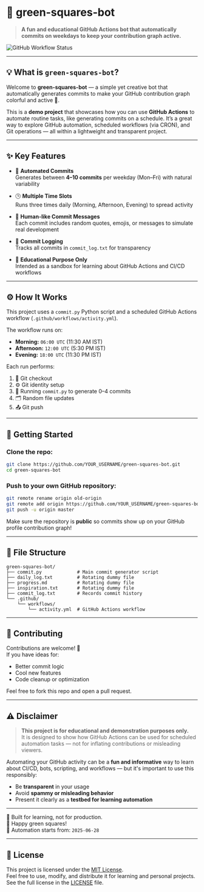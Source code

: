 
# 🌿 green-squares-bot

> **A fun and educational GitHub Actions bot that automatically commits on weekdays to keep your contribution graph active.**

![GitHub Workflow Status](https://img.shields.io/badge/GitHub%20Actions-Auto%20Commit%20Bot-brightgreen?logo=github)

---

## 💡 What is `green-squares-bot`?

Welcome to **green-squares-bot** — a simple yet creative bot that automatically generates commits to make your GitHub contribution graph colorful and active 🌱.

This is a **demo project** that showcases how you can use **GitHub Actions** to automate routine tasks, like generating commits on a schedule. It’s a great way to explore GitHub automation, scheduled workflows (via CRON), and Git operations — all within a lightweight and transparent project.

---

## ✨ Key Features

- 🔁 **Automated Commits**  
  Generates between **4–10 commits** per weekday (Mon–Fri) with natural variability

- 🕒 **Multiple Time Slots**  
  Runs three times daily (Morning, Afternoon, Evening) to spread activity

- 🧠 **Human-like Commit Messages**  
  Each commit includes random quotes, emojis, or messages to simulate real development

- 📜 **Commit Logging**  
  Tracks all commits in `commit_log.txt` for transparency

- 🧪 **Educational Purpose Only**  
  Intended as a sandbox for learning about GitHub Actions and CI/CD workflows

---

## ⚙️ How It Works

This project uses a `commit.py` Python script and a scheduled GitHub Actions workflow (`.github/workflows/activity.yml`).

The workflow runs on:
- **Morning:** `06:00 UTC` (11:30 AM IST)
- **Afternoon:** `12:00 UTC` (5:30 PM IST)
- **Evening:** `18:00 UTC` (11:30 PM IST)

Each run performs:
1. 🧾 Git checkout  
2. ⚙️ Git identity setup  
3. 📄 Running `commit.py` to generate 0–4 commits  
4. 🗂️ Random file updates  
5. 📤 Git push

---

## 🚀 Getting Started

### Clone the repo:

```bash
git clone https://github.com/YOUR_USERNAME/green-squares-bot.git
cd green-squares-bot
```

### Push to your own GitHub repository:

```bash
git remote rename origin old-origin
git remote add origin https://github.com/YOUR_USERNAME/green-squares-bot.git
git push -u origin master
```

Make sure the repository is **public** so commits show up on your GitHub profile contribution graph!

---

## 🔧 File Structure

```
green-squares-bot/
├── commit.py             # Main commit generator script
├── daily_log.txt         # Rotating dummy file
├── progress.md           # Rotating dummy file
├── inspiration.txt       # Rotating dummy file
├── commit_log.txt        # Records commit history
└── .github/
    └── workflows/
        └── activity.yml  # GitHub Actions workflow
```

---

## 🤝 Contributing

Contributions are welcome! 🎉  
If you have ideas for:
- Better commit logic  
- Cool new features  
- Code cleanup or optimization  

Feel free to fork this repo and open a pull request.

---

## ⚠️ **Disclaimer**

> **This project is for educational and demonstration purposes only.**  
> It is designed to show how GitHub Actions can be used for scheduled automation tasks — not for inflating contributions or misleading viewers.

Automating your GitHub activity can be a **fun and informative** way to learn about CI/CD, bots, scripting, and workflows — but it's important to use this responsibly:

- Be **transparent** in your usage  
- Avoid **spammy or misleading behavior**  
- Present it clearly as a **testbed for learning automation**

---

🧪 Built for learning, not for production.  
💚 Happy green squares!  
📅 Automation starts from: `2025-06-28`

---

## 📄 License

This project is licensed under the [MIT License](LICENSE).  
Feel free to use, modify, and distribute it for learning and personal projects.  
See the full license in the [LICENSE](LICENSE) file.
